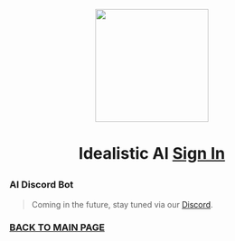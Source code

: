 <p align="center"><img src='https://vagdedes.com/.images/idealistic/logoCircular.png' width='200' height='200'></p> 

# <p align="center">Idealistic AI [Sign In](https://www.idealistic.ai/account)</p>

### AI Discord Bot
> Coming in the future, stay tuned via our [Discord](https://www.idealistic.ai/discord).
 
### [BACK TO MAIN PAGE](https://www.idealistic.ai)
